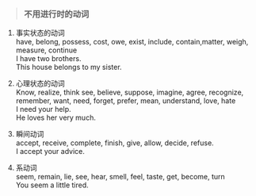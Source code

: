 >### 不用进行时的动词
 	
1. 事实状态的动词  <br>
have, belong, possess, cost, owe, exist, include, contain,matter, weigh, measure, continue <br>
I have two brothers. <br>
This house belongs to my sister. <br>

2. 心理状态的动词  <br>
Know, realize, think see, believe, suppose, imagine, agree, recognize, remember, want, need, forget, prefer, mean, understand, love, hate <br>
I need your help. <br>
He loves her very much.

3. 瞬间动词  <br>
accept, receive, complete, finish, give, allow, decide, refuse. <br>
I accept your advice.

4. 系动词 <br>
seem, remain, lie, see, hear, smell, feel, taste, get, become, turn <br>
You seem a little tired.
